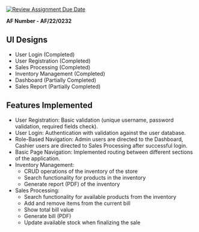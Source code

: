 [![Review Assignment Due Date](https://classroom.github.com/assets/deadline-readme-button-22041afd0340ce965d47ae6ef1cefeee28c7c493a6346c4f15d667ab976d596c.svg)](https://classroom.github.com/a/XEg8zYV8)

<b>AF Number - AF/22/0232</b>


<h2>UI Designs</h2>
<ul>
    <li>User Login (Completed)</li>
    <li>User Registration (Completed)</li>
    <li>Sales Processing (Completed)</li>
    <li>Inventory Management (Completed)</li>
    <li>Dashboard (Partially Completed)</li>
    <li>Sales Report (Partially Completed)</li>
</ul>

<h2>Features Implemented</h2>
<ul>
    <li>User Registration: Basic validation (unique username, password validation, required fields check).</li>
    <li>User Login: Authentication with validation against the user database.</li>
    <li>Role-Based Navigation: Admin users are directed to the Dashboard, Cashier users are directed to Sales Processing after successful login.</li>
    <li>Basic Page Navigation: Implemented routing between different sections of the application.</li>
    <li>Inventory Management:
        <ul>
            <li>CRUD operations of the inventory of the store</li>
            <li>Search functionality for products in the inventory</li>
            <li>Generate report (PDF) of the inventory</li>
        </ul>
    </li>
    <li>Sales Processing:
        <ul>
            <li>Search functionality for available products from the inventory</li>
            <li>Add and remove items from the current bill</li>
            <li>Show total bill value</li>
            <li>Generate bill (PDF)</li>
            <li>Update available stock when finalizing the sale</li>
        </ul>
    </li>
</ul>